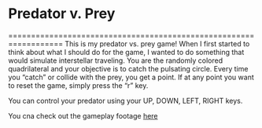 # Predator v. Prey 
==================================================================
This is my predator vs. prey game! When I first started to think about what I should do for the game, I wanted to do something that would simulate interstellar traveling. You are the randomly colored quadrilateral and your objective is to catch the pulsating circle. Every time you “catch” or collide with the prey, you get a point. If at any point you want to reset the game, simply press the “r” key.

You can control your predator using your UP, DOWN, LEFT, RIGHT keys.

You cna check out the gameplay footage [here](https://www.youtube.com/watch?v=05_MGoR-0FA)

